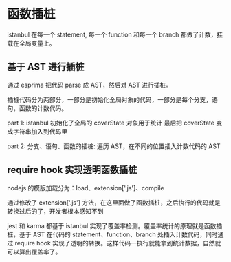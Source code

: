 # 函数插桩
istanbul 在每一个 statement, 每一个 function 和每一个 branch 都做了计数，挂载在全局变量上。

## 基于 AST 进行插桩
通过 esprima 把代码 parse 成 AST，然后对 AST 进行插桩。

插桩代码分为两部分，一部分是初始化全局对象的代码，一部分是每个分支，语句，函数的计数代码。

part 1:
istanbul 初始化了全局的 coverState 对象用于统计
最后把 coverState 变成字符串加入到代码里

part 2:
分支、语句、函数的插桩:
遍历 AST，在不同的位置插入计数代码的 AST

## require hook 实现透明函数插桩
nodejs 的模版加载分为：load、extension['.js']、compile

通过修改了 extension['.js'] 方法，在这里面做了函数插桩，之后执行的代码就是转换过后的了，开发者根本感知不到

jest 和 karma 都基于 istanbul 实现了覆盖率检测。覆盖率统计的原理就是函数插桩，基于 AST 在代码的 statement、function、branch 处插入计数代码，同时通过 require hook 实现了透明的转换。这样代码一执行就能拿到统计数据，自然就可以算出覆盖率了。